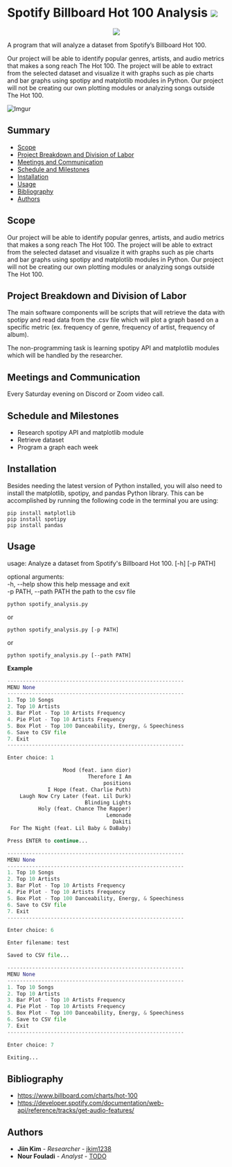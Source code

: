 # Spotify Billboard Hot 100 Analysis [![](https://img.shields.io/badge/python-3.9+-blue.svg)](https://www.python.org/downloads/)

<p align="center">
  <img src="https://imgur.com/6Mexw7E.png" />
</p>

A program that will analyze a dataset from Spotify’s Billboard Hot 100.

Our project will be able to identify popular genres, artists, and audio metrics that makes a song reach The Hot 100. The project will be able to extract from the selected dataset and visualize it with graphs such as pie charts and bar graphs using spotipy and matplotlib modules in Python. Our project will not be creating our own plotting modules or analyzing songs outside The Hot 100.

![Imgur](https://imgur.com/zl25v2f.png)

## Summary

  - [Scope](#scope)
  - [Project Breakdown and Division of Labor](#project-breakdown-and-division-of-labor)
  - [Meetings and Communication](#meetings-and-communication)
  - [Schedule and Milestones](#schedule-and-milestones)
  - [Installation](#installation)
  - [Usage](#usage)
  - [Bibliography](#bibliography)
  - [Authors](#authors)

## Scope

Our project will be able to identify popular genres, artists, and audio metrics that makes a song reach The Hot 100. The project will be able to extract from the selected dataset and visualize it with graphs such as pie charts and bar graphs using spotipy and matplotlib modules in Python. Our project will not be creating our own plotting modules or analyzing songs outside The Hot 100.

## Project Breakdown and Division of Labor

The main software components will be scripts that will retrieve the data with spotipy and read data from the .csv file which will plot a graph based on a specific metric (ex. frequency of genre, frequency of artist, frequency of album).

The non-programming task is learning spotipy API and matplotlib modules which will be handled by the researcher.

## Meetings and Communication

Every Saturday evening on Discord or Zoom video call.

## Schedule and Milestones

  - Research spotipy API and matplotlib module
  - Retrieve dataset
  - Program a graph each week
  
## Installation

Besides needing the latest version of Python installed, you will also need to install the matplotlib, spotipy, and pandas Python library. This can be accomplished by running the following code in the terminal you are using:

```
pip install matplotlib
pip install spotipy
pip install pandas
```

## Usage

usage: Analyze a dataset from Spotify's Billboard Hot 100. [-h] [-p PATH]

optional arguments:  
  -h, --help            show this help message and exit  
  -p PATH, --path PATH  the path to the csv file

```
python spotify_analysis.py
```
or
```
python spotify_analysis.py [-p PATH]
```
or
```
python spotify_analysis.py [--path PATH]
```

**Example**

```python
---------------------------------------------------------
MENU None
---------------------------------------------------------
1. Top 10 Songs
2. Top 10 Artists
3. Bar Plot - Top 10 Artists Frequency
4. Pie Plot - Top 10 Artists Frequency
5. Box Plot - Top 100 Danceability, Energy, & Speechiness
6. Save to CSV file
7. Exit
---------------------------------------------------------

Enter choice: 1

                  Mood (feat. iann dior)
                          Therefore I Am
                               positions
             I Hope (feat. Charlie Puth)
    Laugh Now Cry Later (feat. Lil Durk)
                         Blinding Lights
          Holy (feat. Chance The Rapper)
                                Lemonade
                                  Dakiti
 For The Night (feat. Lil Baby & DaBaby)

Press ENTER to continue...

---------------------------------------------------------
MENU None
---------------------------------------------------------
1. Top 10 Songs
2. Top 10 Artists
3. Bar Plot - Top 10 Artists Frequency
4. Pie Plot - Top 10 Artists Frequency
5. Box Plot - Top 100 Danceability, Energy, & Speechiness
6. Save to CSV file
7. Exit
---------------------------------------------------------

Enter choice: 6

Enter filename: test

Saved to CSV file...

---------------------------------------------------------
MENU None
---------------------------------------------------------
1. Top 10 Songs
2. Top 10 Artists
3. Bar Plot - Top 10 Artists Frequency
4. Pie Plot - Top 10 Artists Frequency
5. Box Plot - Top 100 Danceability, Energy, & Speechiness
6. Save to CSV file
7. Exit
---------------------------------------------------------

Enter choice: 7

Exiting...
```

## Bibliography

  - https://www.billboard.com/charts/hot-100
  - https://developer.spotify.com/documentation/web-api/reference/tracks/get-audio-features/

## Authors

  - **Jiin Kim** - *Researcher* -
    [jkim1238](https://github.com/jkim1238)
  - **Nour Fouladi** - *Analyst* -
    [TODO](https://github.com/jkim1238)

